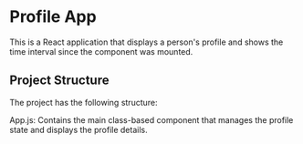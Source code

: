 # Profile App

This is a React application that displays a person's profile and shows the time interval since the component was mounted.

## Project Structure

The project has the following structure:

App.js: Contains the main class-based component that manages the profile state and displays the profile details.



